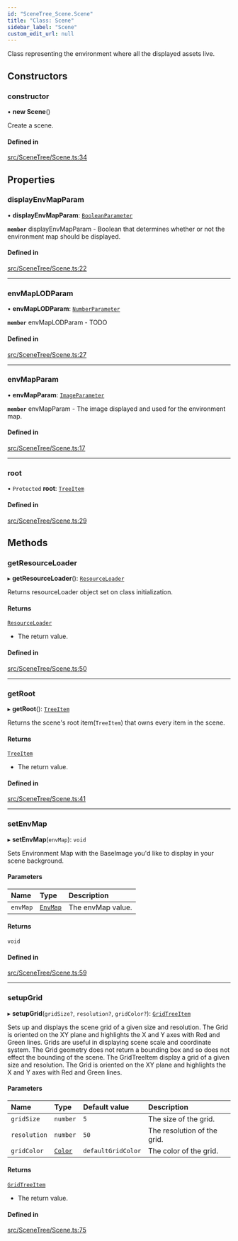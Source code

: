 ```yaml
---
id: "SceneTree_Scene.Scene"
title: "Class: Scene"
sidebar_label: "Scene"
custom_edit_url: null
---
```




Class representing the environment where all the displayed assets live.

## Constructors

### constructor

• **new Scene**()

Create a scene.

#### Defined in

[src/SceneTree/Scene.ts:34](https://github.com/ZeaInc/zea-engine/blob/61f5bb376/src/SceneTree/Scene.ts#L34)

## Properties

### displayEnvMapParam

• **displayEnvMapParam**: [`BooleanParameter`](Parameters/SceneTree_Parameters_BooleanParameter.BooleanParameter)

**`member`** displayEnvMapParam - Boolean that determines whether or not the environment map should be displayed.

#### Defined in

[src/SceneTree/Scene.ts:22](https://github.com/ZeaInc/zea-engine/blob/61f5bb376/src/SceneTree/Scene.ts#L22)

___

### envMapLODParam

• **envMapLODParam**: [`NumberParameter`](Parameters/SceneTree_Parameters_NumberParameter.NumberParameter)

**`member`** envMapLODParam - TODO

#### Defined in

[src/SceneTree/Scene.ts:27](https://github.com/ZeaInc/zea-engine/blob/61f5bb376/src/SceneTree/Scene.ts#L27)

___

### envMapParam

• **envMapParam**: [`ImageParameter`](Parameters/SceneTree_Parameters_ImageParameter.ImageParameter)

**`member`** envMapParam - The image displayed and used for the environment map.

#### Defined in

[src/SceneTree/Scene.ts:17](https://github.com/ZeaInc/zea-engine/blob/61f5bb376/src/SceneTree/Scene.ts#L17)

___

### root

• `Protected` **root**: [`TreeItem`](SceneTree_TreeItem.TreeItem)

#### Defined in

[src/SceneTree/Scene.ts:29](https://github.com/ZeaInc/zea-engine/blob/61f5bb376/src/SceneTree/Scene.ts#L29)

## Methods

### getResourceLoader

▸ **getResourceLoader**(): [`ResourceLoader`](SceneTree_resourceLoader.ResourceLoader)

Returns resourceLoader object set on class initialization.

#### Returns

[`ResourceLoader`](SceneTree_resourceLoader.ResourceLoader)

- The return value.

#### Defined in

[src/SceneTree/Scene.ts:50](https://github.com/ZeaInc/zea-engine/blob/61f5bb376/src/SceneTree/Scene.ts#L50)

___

### getRoot

▸ **getRoot**(): [`TreeItem`](SceneTree_TreeItem.TreeItem)

Returns the scene's root item(`TreeItem`) that owns every item in the scene.

#### Returns

[`TreeItem`](SceneTree_TreeItem.TreeItem)

- The return value.

#### Defined in

[src/SceneTree/Scene.ts:41](https://github.com/ZeaInc/zea-engine/blob/61f5bb376/src/SceneTree/Scene.ts#L41)

___

### setEnvMap

▸ **setEnvMap**(`envMap`): `void`

Sets Environment Map with the BaseImage you'd like to display in your scene background.

#### Parameters

| Name | Type | Description |
| :------ | :------ | :------ |
| `envMap` | [`EnvMap`](Images/SceneTree_Images_EnvMap.EnvMap) | The envMap value. |

#### Returns

`void`

#### Defined in

[src/SceneTree/Scene.ts:59](https://github.com/ZeaInc/zea-engine/blob/61f5bb376/src/SceneTree/Scene.ts#L59)

___

### setupGrid

▸ **setupGrid**(`gridSize?`, `resolution?`, `gridColor?`): [`GridTreeItem`](SceneTree_GridTreeItem.GridTreeItem)

Sets up and displays the scene grid of a given size and resolution. The Grid is oriented on the XY plane
and highlights the X and Y axes with Red and Green lines. Grids are useful in displaying scene scale and coordinate system.
The Grid geometry does not return a bounding box and so does not effect the bounding of the scene.
The GridTreeItem display a grid of a given size and resolution. The Grid is oriented on the XY plane
and highlights the X and Y axes with Red and Green lines.

#### Parameters

| Name | Type | Default value | Description |
| :------ | :------ | :------ | :------ |
| `gridSize` | `number` | `5` | The size of the grid. |
| `resolution` | `number` | `50` | The resolution of the grid. |
| `gridColor` | [`Color`](../Math/Math_Color.Color) | `defaultGridColor` | The color of the grid. |

#### Returns

[`GridTreeItem`](SceneTree_GridTreeItem.GridTreeItem)

- The return value.

#### Defined in

[src/SceneTree/Scene.ts:75](https://github.com/ZeaInc/zea-engine/blob/61f5bb376/src/SceneTree/Scene.ts#L75)

